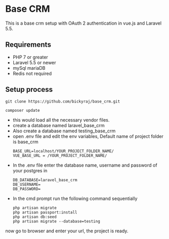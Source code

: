 # Base CRM
This is a base crm setup with OAuth 2 authentication in vue.js and Laravel 5.5.

## Requirements

<ul>
	<li>PHP 7 or greater</li>
	<li>Laravel 5.5 or newer</li>
	<li>mySql mariaDB</li>
	<li>Redis not required</li>
</ul>

## Setup process

	git clone https://github.com/bickyraj/base_crm.git

	composer update

<ul>
<li>this would load all the necessary vendor files.</li>
<li>create a database named laravel_base_crm</li>
<li>Also create a database named testing_base_crm</li>
<li>open .env file  and edit the env variables, Default name of project folder is base_crm</li>

	BASE_URL=localhost/YOUR_PROJECT_FOLDER_NAME/
	VUE_BASE_URL = /YOUR_PROJECT_FOLDER_NAME/
<li>In the .env file enter the database name, username and password of your postgres in</li>

	DB_DATABASE=laravel_base_crm
	DB_USERNAME=
	DB_PASSWORD=

<li>In the cmd prompt run the following command sequentially</li>
	
	php artisan migrate
	php artisan passport:install
	php artisan db:seed
	php artisan migrate --database=testing
</ul>

now go to browser and enter your url, the project is ready.
